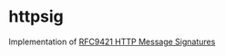 # httpsig

Implementation of [RFC9421 HTTP Message Signatures](https://datatracker.ietf.org/doc/html/rfc9421)
